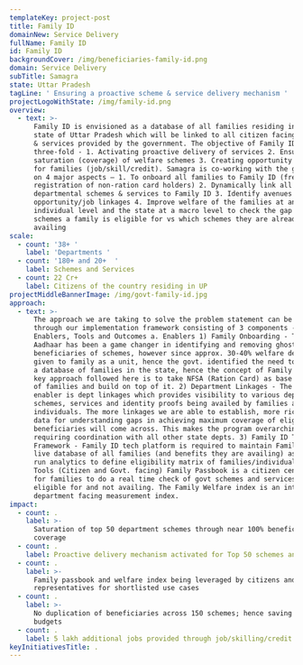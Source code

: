 ```yaml
---
templateKey: project-post
title: Family ID
domainNew: Service Delivery
fullName: Family ID
id: Family ID
backgroundCover: /img/beneficiaries-family-id.png
domain: Service Delivery
subTitle: Samagra
state: Uttar Pradesh
tagLine: ' Ensuring a proactive scheme & service delivery mechanism '
projectLogoWithState: /img/family-id.png
overview:
  - text: >-
      Family ID is envisioned as a database of all families residing in the
      state of Uttar Pradesh which will be linked to all citizen facing schemes
      & services provided by the government. The objective of Family ID is
      three-fold - 1. Activating proactive delivery of services 2. Ensuring
      saturation (coverage) of welfare schemes 3. Creating opportunity linkages
      for families (job/skill/credit). Samagra is co-working with the government
      on 4 major aspects – 1. To onboard all families to Family ID (fresh
      registration of non-ration card holders) 2. Dynamically link all
      departmental schemes & services to Family ID 3. Identify avenues for
      opportunity/job linkages 4. Improve welfare of the families at an
      individual level and the state at a macro level to check the gap between
      schemes a family is eligible for vs which schemes they are already
      availing
scale:
  - count: '38+ '
    label: 'Departments '
  - count: '180+ and 20+  '
    label: Schemes and Services
  - count: 22 Cr+
    label: Citizens of the country residing in UP
projectMiddleBannerImage: /img/govt-family-id.jpg
approach:
  - text: >-
      The approach we are taking to solve the problem statement can be explained
      through our implementation framework consisting of 3 components -
      Enablers, Tools and Outcomes a. Enablers 1) Family Onboarding - Though
      Aadhaar has been a game changer in identifying and removing ghost
      beneficiaries of schemes, however since approx. 30-40% welfare depts are
      given to family as a unit, hence the govt. identified the need to maintain
      a database of families in the state, hence the concept of Family ID. The
      key approach followed here is to take NFSA (Ration Card) as base database
      of families and build on top of it. 2) Department Linkages - The 2nd key
      enabler is dept linkages which provides visibility to various dept.
      schemes, services and identity proofs being availed by families and
      individuals. The more linkages we are able to establish, more richness of
      data for understanding gaps in achieving maximum coverage of eligible
      beneficiaries will come across. This makes the program overarching,
      requiring coordination with all other state depts. 3) Family ID Technology
      Framework - Family ID tech platform is required to maintain Family ID as a
      live database of all families (and benefits they are availing) as well as
      run analytics to define eligibility matrix of families/individuals  b.
      Tools (Citizen and Govt. facing) Family Passbook is a citizen centric tool
      for families to do a real time check of govt schemes and services they are
      eligible for and not availing. The Family Welfare index is an internal
      department facing measurement index.
impact:
  - count: .
    label: >-
      Saturation of top 50 department schemes through near 100% beneficiary
      coverage
  - count: .
    label: Proactive delivery mechanism activated for Top 50 schemes and services
  - count: .
    label: >-
      Family passbook and welfare index being leveraged by citizens and govt
      representatives for shortlisted use cases
  - count: .
    label: >-
      No duplication of beneficiaries across 150 schemes; hence saving state
      budgets
  - count: .
    label: 5 lakh additional jobs provided through job/skilling/credit linkages
keyInitiativesTitle: .
---
```


